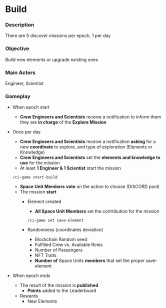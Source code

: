 # Build

### Description

There are 5 discover missions per epoch, 1 per day

### Objective

Build new elements or upgrade existing ones

### Main Actors

Engineer, Scientist

### Gameplay

* When epoch start
  * **Crew Engineers and Scientists** receive a notification to inform them they are **in charge** of the **Explore Mission**
*   Once per day

    * **Crew Engineers and Scientists** receive a notification **asking** for a new **coordinate** to explore, and type of exploration (Elements or Knowledge)
    * **Crew Engineers and Scientists**  set the **elements and knowledge to use** for the mission
    * At least **1 Engineer & 1 Scientist** start the mission

    `/ci-game start-build`

    * **Space Unit** **Members** **vote** on the action to choose (DISCORD pool)
    * The mission **start**
      *   Element created

          * **All Space Unit Members** set the contribution for the mission

          `/ci-game set save-element`
      * Randomness (coordinates deviation)
        * Blockchain Random seed
        * Fulfilled Crew vs. Available Roles
        * Number of Passengers
        * NFT Traits
        * **Number of** Space Units **members** that set the proper save-element&#x20;
* When epoch ends
  * The result of the mission is **published**
    * **Points** added to the Leaderboard
  * Rewards
    * New Elements

